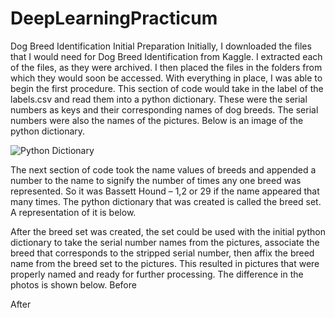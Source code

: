 # DeepLearningPracticum
Dog Breed Identification
Initial Preparation
	Initially, I downloaded the files that I would need for Dog Breed Identification from Kaggle.  I extracted each of the files, as they were archived.  I then placed the files in the folders from which they would soon be accessed.  With everything in place, I was able to begin the first procedure.  This section of code would take in the label of the labels.csv and read them into a python dictionary.  These were the serial numbers as keys and their corresponding names of dog breeds. The serial numbers were also the names of the pictures.  Below is an image of the python dictionary.
	


![Python Dictionary](DeepLearningPracticum/pydict.png)
      
      

  The next section of code took the name values of breeds and appended a number to the name to signify the number of times any one breed was represented.  So it was Bassett Hound – 1,2 or 29 if the name appeared that many times.  The python dictionary that was created is called the breed set.  A representation of it is below.
 
  After the breed set was created, the set could be used with the initial python dictionary to take the serial number names from the pictures, associate the breed that corresponds to the stripped serial number, then affix the breed name from the breed set to the pictures.  This resulted in pictures that were properly named and ready for further processing.  The difference in the photos is shown below.
Before
 
After
 
	
